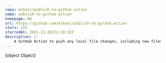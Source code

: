 ```yaml
---
repo: mikeal/publish-to-github-action
name: publish-to-github-action
homepage: NA
url: https://github.com/mikeal/publish-to-github-action
stars: 122
starredAt: 2021-11-26T21:10:32Z
description: |-
    A GitHub Action to push any local file changes, including new files, back to master
---
```


[object Object]
